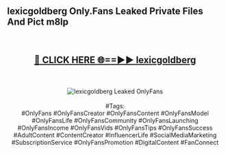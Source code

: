 <h2>lexicgoldberg Only.Fans Leaked Private Files And Pict m8lp</h2>
<br>
<div align="center">
<h2><a href="https://mediafiles.top/lexicgoldberg" rel="nofollow">🔴 CLICK HERE 🌐==►► lexicgoldberg</a></h2>
<br>
<br>
<a href="https://mediafiles.top/lexicgoldberg" rel="nofollow" data-target="animated-image.originalLink"><img src="https://i.ibb.co.com/WyWwxjT/player-gif2.gif" alt="lexicgoldberg Leaked OnlyFans" style="max-width: 100%; display: inline-block;" data-target="animated-image.originalImage"></a>
<br><br>
#Tags:
<br>
#OnlyFans #OnlyFansCreator #OnlyFansContent #OnlyFansModel #OnlyFansLife #OnlyFansCommunity #OnlyFansLaunching #OnlyFansIncome #OnlyFansVids #OnlyFansTips #OnlyFansSuccess #AdultContent #ContentCreator #InfluencerLife #SocialMediaMarketing #SubscriptionService #OnlyFansPromotion #DigitalContent #FanConnect
</div>
<br>